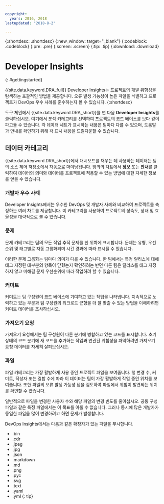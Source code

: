 ```yaml
---

copyright:
  years: 2016, 2018
lastupdated: "2018-8-2"

---
```


{:shortdesc: .shortdesc}
{:new_window: target="_blank"}
{:codeblock: .codeblock}
{:pre: .pre}
{:screen: .screen}
{:tip: .tip}
{:download: .download}

# Developer Insights
{: #gettingstarted}

{{site.data.keyword.DRA_full}} Developer Insights는 프로젝트의 개발 위험성을 탐색하는 포괄적인 방법을 제공합니다. 오류 발생 가능성이 높은 파일을 식별하고 프로젝트가 DevOps 우수 사례를 준수하는지 볼 수 있습니다.
{:shortdesc}

도구 체인에서 {{site.data.keyword.DRA_short}}를 연 다음 **Developer Insights**를 클릭하십시오. 여기에서 분석 카테고리를 선택하여 프로젝트의 코드 베이스를 보다 깊이 파고들 수 있습니다. 각 데이터 세트가 표시하는 내용은 팀마다 다를 수 있으며, 도움말과 안내를 확인하기 위해 각 표시 내용을 드릴다운할 수 있습니다. 

## 데이터 카테고리
{{site.data.keyword.DRA_short}}에서 대시보드를 채우는 데 사용하는 데이터는 팀의 소스 제어 저장소에서 자동으로 마이닝됩니다. 임의의 차트에서 **정보** 또는 **안내**를 클릭하여 데이터의 의미와 데이터를 프로젝트에 적용할 수 있는 방법에 대한 자세한 정보를 얻을 수 있습니다.

### 개발자 우수 사례

Developer Insights에서는 우수한 DevOps 및 개발자 사례와 비교하여 프로젝트를 측정하는 여러 차트를 제공합니다. 이 카테고리를 사용하여 프로젝트의 성숙도, 상태 및 효율성을 대략적으로 볼 수 있습니다. 

### 문제

문제 카테고리는 팀의 모든 작업 추적 문제를 한 위치에 표시합니다. 문제는 유형, 우선순위 및 태그별로 자동 그룹화되며 시간 경과에 따라 표시될 수 있습니다. 

이러한 문제 그룹화는 팀마다 의미가 다를 수 있습니다. 한 팀에서는 특정 릴리스에 대해 태그 지정된 대부분의 항목이 닫혔는지 확인하려는 반면 다른 팀은 릴리스를 태그 지정하지 않고 미해결 문제 우선순위에 따라 작업하려 할 수 있습니다.  

### 커미트

커미트는 팀 구성원이 코드 베이스에 기여하고 있는 작업을 나타냅니다. 지속적으로 노력하고 있는 부분과 팀 구성원의 워크로드 균형을 더 잘 맞출 수 있는 방법을 이해하려면 커미트 데이터를 조사하십시오. 

### 가져오기 요청

가져오기 요청에서는 팀 구성원이 다른 분기에 병합하고 있는 코드를 표시합니다.  초기 상태의 코드 분기에 새 코드를 추가하는 작업과 연관된 위험성을 파악하려면 가져오기 요청 데이터를 자세히 살펴보십시오.

### 파일

파일 카테고리는 가장 활발하게 사용 중인 프로젝트 파일을 보여줍니다. 행 변경 수, 커미트, 작성자 또는 결함 수에 따라 이 데이터는 팀이 가장 활발하게 작업 중인 위치를 보여줍니다. 또한 파일의 오류 발생 가능성 탭을 검토하여 파일에서 위험이 발견되는 위치를 확인할 수 있습니다.

일반적으로 파일을 변경한 사용자 수와 해당 파일의 변경 빈도를 줄이십시오. 공통 구성 파일과 같은 특정 파일에서는 이 목표를 이룰 수 없습니다. 그러나 동시에 많은 개발자가 동일한 파일을 많이 변경하려고 하면 문제가 발생합니다. 

DevOps Insights에서는 다음과 같은 확장자가 있는 파일을 무시합니다.
* .bin
* .cdr
* .jpeg
* .jpg
* .json
* .markdown
* .md
* .png
* .pyc
* .svg
* .text
* .yaml
* .yml
{: tip}

